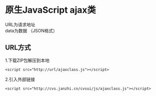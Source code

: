 # 原生JavaScript ajax类
URL为请求地址  
data为数据 （JSON格式）

## URL方式
1.下载ZIP包解压到本地
```
<script src="http://url/ajaxclass.js"></script>
```  
  
2.引入外部链接  
```
<script src="http://cvs.janzhi.cn/cvsui/js/ajaxclass.js"></script>
``` 
